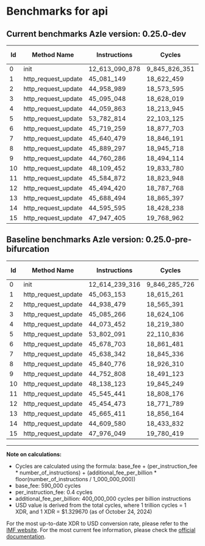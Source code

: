 # Benchmarks for api

## Current benchmarks Azle version: 0.25.0-dev

| Id  | Method Name         | Instructions   | Cycles        | USD           | USD/Million Calls | Change                                |
| --- | ------------------- | -------------- | ------------- | ------------- | ----------------- | ------------------------------------- |
| 0   | init                | 12_613_090_878 | 9_845_826_351 | $0.0130916999 | $13_091.69        | <font color="green">-1_148_438</font> |
| 1   | http_request_update | 45_081_149     | 18_622_459    | $0.0000247617 | $24.76            | <font color="red">+17_996</font>      |
| 2   | http_request_update | 44_958_989     | 18_573_595    | $0.0000246968 | $24.69            | <font color="red">+20_510</font>      |
| 3   | http_request_update | 45_095_048     | 18_628_019    | $0.0000247691 | $24.76            | <font color="red">+9_782</font>       |
| 4   | http_request_update | 44_059_863     | 18_213_945    | $0.0000242185 | $24.21            | <font color="green">-13_589</font>    |
| 5   | http_request_update | 53_782_814     | 22_103_125    | $0.0000293899 | $29.38            | <font color="green">-19_277</font>    |
| 6   | http_request_update | 45_719_259     | 18_877_703    | $0.0000251011 | $25.10            | <font color="red">+40_556</font>      |
| 7   | http_request_update | 45_640_479     | 18_846_191    | $0.0000250592 | $25.05            | <font color="red">+2_137</font>       |
| 8   | http_request_update | 45_889_297     | 18_945_718    | $0.0000251916 | $25.19            | <font color="red">+48_521</font>      |
| 9   | http_request_update | 44_760_286     | 18_494_114    | $0.0000245911 | $24.59            | <font color="red">+7_478</font>       |
| 10  | http_request_update | 48_109_452     | 19_833_780    | $0.0000263724 | $26.37            | <font color="green">-28_671</font>    |
| 11  | http_request_update | 45_584_872     | 18_823_948    | $0.0000250296 | $25.02            | <font color="red">+39_431</font>      |
| 12  | http_request_update | 45_494_420     | 18_787_768    | $0.0000249815 | $24.98            | <font color="red">+39_947</font>      |
| 13  | http_request_update | 45_688_494     | 18_865_397    | $0.0000250848 | $25.08            | <font color="red">+23_083</font>      |
| 14  | http_request_update | 44_595_595     | 18_428_238    | $0.0000245035 | $24.50            | <font color="green">-13_985</font>    |
| 15  | http_request_update | 47_947_405     | 19_768_962    | $0.0000262862 | $26.28            | <font color="green">-28_644</font>    |

## Baseline benchmarks Azle version: 0.25.0-pre-bifurcation

| Id  | Method Name         | Instructions   | Cycles        | USD           | USD/Million Calls |
| --- | ------------------- | -------------- | ------------- | ------------- | ----------------- |
| 0   | init                | 12_614_239_316 | 9_846_285_726 | $0.0130923107 | $13_092.31        |
| 1   | http_request_update | 45_063_153     | 18_615_261    | $0.0000247522 | $24.75            |
| 2   | http_request_update | 44_938_479     | 18_565_391    | $0.0000246858 | $24.68            |
| 3   | http_request_update | 45_085_266     | 18_624_106    | $0.0000247639 | $24.76            |
| 4   | http_request_update | 44_073_452     | 18_219_380    | $0.0000242258 | $24.22            |
| 5   | http_request_update | 53_802_091     | 22_110_836    | $0.0000294001 | $29.40            |
| 6   | http_request_update | 45_678_703     | 18_861_481    | $0.0000250795 | $25.07            |
| 7   | http_request_update | 45_638_342     | 18_845_336    | $0.0000250581 | $25.05            |
| 8   | http_request_update | 45_840_776     | 18_926_310    | $0.0000251657 | $25.16            |
| 9   | http_request_update | 44_752_808     | 18_491_123    | $0.0000245871 | $24.58            |
| 10  | http_request_update | 48_138_123     | 19_845_249    | $0.0000263876 | $26.38            |
| 11  | http_request_update | 45_545_441     | 18_808_176    | $0.0000250087 | $25.00            |
| 12  | http_request_update | 45_454_473     | 18_771_789    | $0.0000249603 | $24.96            |
| 13  | http_request_update | 45_665_411     | 18_856_164    | $0.0000250725 | $25.07            |
| 14  | http_request_update | 44_609_580     | 18_433_832    | $0.0000245109 | $24.51            |
| 15  | http_request_update | 47_976_049     | 19_780_419    | $0.0000263014 | $26.30            |

---

**Note on calculations:**

-   Cycles are calculated using the formula: base_fee + (per_instruction_fee \* number_of_instructions) + (additional_fee_per_billion \* floor(number_of_instructions / 1_000_000_000))
-   base_fee: 590_000 cycles
-   per_instruction_fee: 0.4 cycles
-   additional_fee_per_billion: 400_000_000 cycles per billion instructions
-   USD value is derived from the total cycles, where 1 trillion cycles = 1 XDR, and 1 XDR = $1.329670 (as of October 24, 2024)

For the most up-to-date XDR to USD conversion rate, please refer to the [IMF website](https://www.imf.org/external/np/fin/data/rms_sdrv.aspx).
For the most current fee information, please check the [official documentation](https://internetcomputer.org/docs/current/developer-docs/gas-cost#execution).
